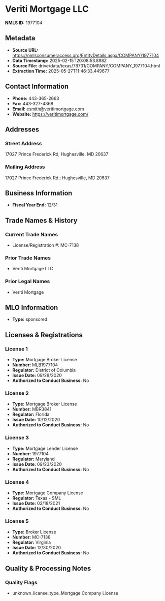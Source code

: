 # Veriti Mortgage LLC

**NMLS ID:** 1977104

## Metadata
- **Source URL:** https://nmlsconsumeraccess.org/EntityDetails.aspx/COMPANY/1977104
- **Data Timestamp:** 2025-02-15T20:08:53.898Z
- **Source File:** drive/data/texas/78731/COMPANY/COMPANY_1977104.html
- **Extraction Time:** 2025-05-27T11:46:33.449677

## Contact Information
- **Phone:** 443-365-2663
- **Fax:** 443-327-4368
- **Email:** esmith@veritimortgage.com
- **Website:** https://veritimortgage.com/

## Addresses
### Street Address
17027 Prince Frederick Rd; Hughesville, MD 20637

### Mailing Address
17027 Prince Frederick Rd.; Hughesville, MD 20637

## Business Information
- **Fiscal Year End:** 12/31

## Trade Names & History
### Current Trade Names
- License/Registration #: MC-7138

### Prior Trade Names
- Veriti Mortgage LLC

### Prior Legal Names
- Veriti Mortgage

## MLO Information
- **Type:** sponsored

## Licenses & Registrations

### License 1
- **Type:** Mortgage Broker License
- **Number:** MLB1977104
- **Regulator:** District of Columbia
- **Issue Date:** 09/28/2020
- **Authorized to Conduct Business:** No

### License 2
- **Type:** Mortgage Broker License
- **Number:** MBR3841
- **Regulator:** Florida
- **Issue Date:** 10/12/2020
- **Authorized to Conduct Business:** No

### License 3
- **Type:** Mortgage Lender License
- **Number:** 1977104
- **Regulator:** Maryland
- **Issue Date:** 09/23/2020
- **Authorized to Conduct Business:** No

### License 4
- **Type:** Mortgage Company License
- **Regulator:** Texas - SML
- **Issue Date:** 02/18/2021
- **Authorized to Conduct Business:** No

### License 5
- **Type:** Broker License
- **Number:** MC-7138
- **Regulator:** Virginia
- **Issue Date:** 12/30/2020
- **Authorized to Conduct Business:** No

## Quality & Processing Notes
### Quality Flags
- unknown_license_type_Mortgage Company License
